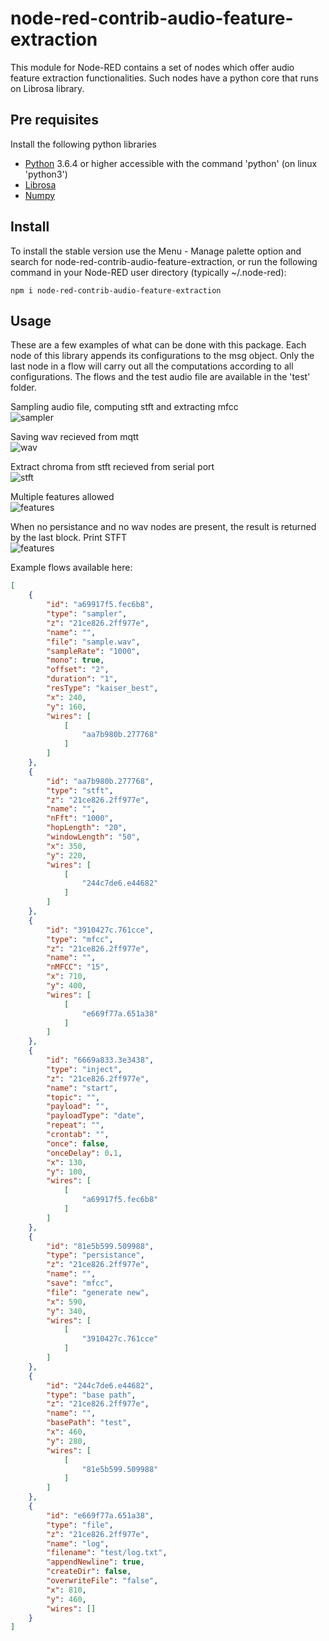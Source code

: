 # node-red-contrib-audio-feature-extraction
This module for Node-RED contains a set of nodes which offer audio feature extraction functionalities.
Such nodes have a python core that runs on Librosa library.

## Pre requisites
Install the following python libraries
* [Python](https://www.python.org/ "Python") 3.6.4 or higher accessible with the command 'python' (on linux 'python3')
* [Librosa](https://librosa.github.io/librosa/ "Librosa")
* [Numpy](http://www.numpy.org/ "Numpy")

## Install
To install the stable version use the Menu - Manage palette option and search for node-red-contrib-audio-feature-extraction, or run the following command in your Node-RED user directory (typically ~/.node-red):

    npm i node-red-contrib-audio-feature-extraction

## Usage
These are a few examples of what can be done with this package.
Each node of this library appends its configurations to the msg object.
Only the last node in a flow will carry out all the computations according to all configurations.
The flows and the test audio file are available in the 'test' folder.

Sampling audio file, computing stft and extracting mfcc  
![sampler](https://i.imgur.com/eefncOA.png "Sampling, stft, feature extraction")

Saving wav recieved from mqtt  
![wav](https://i.imgur.com/CXa8V5u.png "Wav from mqtt")

Extract chroma from stft recieved from serial port  
![stft](https://i.imgur.com/sgNRxnC.png "Stft from serial port")

Multiple features allowed  
![features](https://i.imgur.com/e8eClKb.png "Multiple features")

When no persistance and no wav nodes are present, the result is returned by the last block.
Print STFT  
![features](https://i.imgur.com/pS9ZvSO.png "Multiple features")

Example flows available here:
```json
[
    {
        "id": "a69917f5.fec6b8",
        "type": "sampler",
        "z": "21ce826.2ff977e",
        "name": "",
        "file": "sample.wav",
        "sampleRate": "1000",
        "mono": true,
        "offset": "2",
        "duration": "1",
        "resType": "kaiser_best",
        "x": 240,
        "y": 160,
        "wires": [
            [
                "aa7b980b.277768"
            ]
        ]
    },
    {
        "id": "aa7b980b.277768",
        "type": "stft",
        "z": "21ce826.2ff977e",
        "name": "",
        "nFft": "1000",
        "hopLength": "20",
        "windowLength": "50",
        "x": 350,
        "y": 220,
        "wires": [
            [
                "244c7de6.e44682"
            ]
        ]
    },
    {
        "id": "3910427c.761cce",
        "type": "mfcc",
        "z": "21ce826.2ff977e",
        "name": "",
        "nMFCC": "15",
        "x": 710,
        "y": 400,
        "wires": [
            [
                "e669f77a.651a38"
            ]
        ]
    },
    {
        "id": "6669a833.3e3438",
        "type": "inject",
        "z": "21ce826.2ff977e",
        "name": "start",
        "topic": "",
        "payload": "",
        "payloadType": "date",
        "repeat": "",
        "crontab": "",
        "once": false,
        "onceDelay": 0.1,
        "x": 130,
        "y": 100,
        "wires": [
            [
                "a69917f5.fec6b8"
            ]
        ]
    },
    {
        "id": "81e5b599.509988",
        "type": "persistance",
        "z": "21ce826.2ff977e",
        "name": "",
        "save": "mfcc",
        "file": "generate new",
        "x": 590,
        "y": 340,
        "wires": [
            [
                "3910427c.761cce"
            ]
        ]
    },
    {
        "id": "244c7de6.e44682",
        "type": "base path",
        "z": "21ce826.2ff977e",
        "name": "",
        "basePath": "test",
        "x": 460,
        "y": 280,
        "wires": [
            [
                "81e5b599.509988"
            ]
        ]
    },
    {
        "id": "e669f77a.651a38",
        "type": "file",
        "z": "21ce826.2ff977e",
        "name": "log",
        "filename": "test/log.txt",
        "appendNewline": true,
        "createDir": false,
        "overwriteFile": "false",
        "x": 810,
        "y": 460,
        "wires": []
    }
]
```
